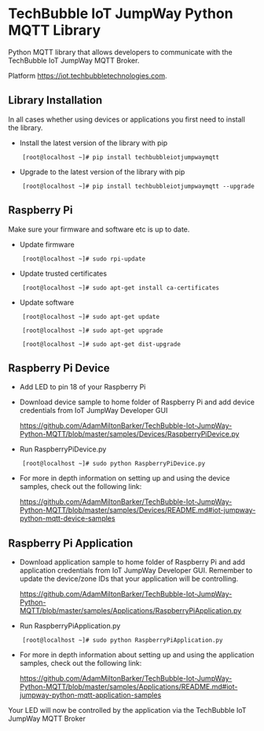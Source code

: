 TechBubble IoT JumpWay Python MQTT Library
============================================

Python MQTT library that allows developers to communicate with the TechBubble IoT JumpWay MQTT Broker.

Platform <https://iot.techbubbletechnologies.com>.

Library Installation
---------------------

In all cases whether using devices or applications you first need to install the library. 

- Install the latest version of the library with pip

```
    [root@localhost ~]# pip install techbubbleiotjumpwaymqtt
```

- Upgrade to the latest version of the library with pip

```
    [root@localhost ~]# pip install techbubbleiotjumpwaymqtt --upgrade
```

Raspberry Pi
------------

Make sure your firmware and software etc is up to date.

- Update firmware

```
    [root@localhost ~]# sudo rpi-update
```

- Update trusted certificates

```
    [root@localhost ~]# sudo apt-get install ca-certificates
```

- Update software

```
    [root@localhost ~]# sudo apt-get update
    
    [root@localhost ~]# sudo apt-get upgrade
    
    [root@localhost ~]# sudo apt-get dist-upgrade
```

Raspberry Pi Device 
--------------------

- Add LED to pin 18 of your Raspberry Pi

- Download device sample to home folder of Raspberry Pi and add device credentials from IoT JumpWay Developer GUI

    https://github.com/AdamMiltonBarker/TechBubble-Iot-JumpWay-Python-MQTT/blob/master/samples/Devices/RaspberryPiDevice.py

- Run RaspberryPiDevice.py

```
    [root@localhost ~]# sudo python RaspberryPiDevice.py
```
- For more in depth information on setting up and using the device samples, check out the following link:

    https://github.com/AdamMiltonBarker/TechBubble-Iot-JumpWay-Python-MQTT/blob/master/samples/Devices/README.md#iot-jumpway-python-mqtt-device-samples

Raspberry Pi Application 
-------------------------

- Download application sample to home folder of Raspberry Pi and add application credentials from IoT JumpWay Developer GUI. Remember to update the device/zone IDs that your application will be controlling.

    https://github.com/AdamMiltonBarker/TechBubble-Iot-JumpWay-Python-MQTT/blob/master/samples/Applications/RaspberryPiApplication.py


- Run RaspberryPiApplication.py

```
    [root@localhost ~]# sudo python RaspberryPiApplication.py
```
- For more in depth information about setting up and using the application samples, check out the following link:

    https://github.com/AdamMiltonBarker/TechBubble-Iot-JumpWay-Python-MQTT/blob/master/samples/Applications/README.md#iot-jumpway-python-mqtt-application-samples

Your LED will now be controlled by the application via the TechBubble IoT JumpWay MQTT Broker

